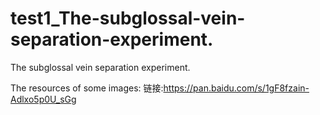 # test1_The-subglossal-vein-separation-experiment.
The subglossal vein separation experiment.


The resources of some images: 链接:https://pan.baidu.com/s/1gF8fzain-Adlxo5p0U_sGg 
